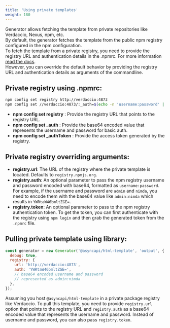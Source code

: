 ```yaml
---
title: 'Using private templates'
weight: 180
---
```


Generator allows fetching the template from private repositories like Verdaccio, Nexus, npm, etc.  
By default, the generator fetches the template from the public npm registry configured in the npm configuration.  
To fetch the template from a private registry, you need to provide the registry URL and authentication details in the .npmrc. For more information [read the docs](https://docs.npmjs.com/cli/v9/configuring-npm/npmrc).  
However, you can override the default behavior by providing the registry URL and authentication details as arguments of the commandline.

## Private registry using .npmrc:

```bash
npm config set registry http://verdaccio:4873
npm config set //verdaccio:4873/:_auth=$(echo -n 'username:password' | base64)
```

- **npm config set registry** : Provide the registry URL that points to the registry URL.
- **npm config set \_auth** : Provide the base64 encoded value that represents the username and password for basic auth.
- **npm config set \_authToken** : Provide the access token generated by the registry.

## Private registry overriding arguments:

- **registry.url**: The URL of the registry where the private template is located. Defaults to `registry.npmjs.org`.
- **registry.auth**: An optional parameter to pass the npm registry username and password encoded with base64, formatted as `username:password`. For example, if the username and password are `admin` and `nimda`, you need to encode them with the base64 value like `admin:nimda` which results in `YWRtaW46bmltZGE=`.
- **registry.token**: An optional parameter to pass to the npm registry authentication token. To get the token, you can first authenticate with the registry using `npm login` and then grab the generated token from the `.npmrc` file.

## Pulling private template using library:

```javascript
const generator = new Generator('@asyncapi/html-template', 'output', {
  debug: true,
  registry: {
    url: 'http://verdaccio:4873',
    auth: 'YWRtaW46bmltZGE=',
    // base64 encoded username and password
    // represented as admin:nimda
  },
});
```

Assuming you host `@asyncapi/html-template` in a private package registry like Verdaccio. To pull this template, you need to provide `registry.url` option that points to the registry URL and `registry.auth` as a base64 encoded value that represents the username and password. Instead of username and password, you can also pass `registry.token`.
